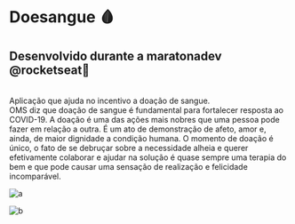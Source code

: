 # Doesangue 🩸
<h2>Desenvolvido durante a maratonadev @rocketseat🚀</h2><br>
Aplicação que ajuda no incentivo a doação de sangue.<br>
OMS diz que doação de sangue é fundamental para fortalecer resposta ao COVID-19.
A doação é uma das ações mais nobres que uma pessoa pode fazer em relação a outra. É um ato de demonstração de afeto, amor e, ainda, de maior dignidade a condição humana.
O momento de doação é único, o fato de se debruçar sobre a necessidade alheia e querer efetivamente colaborar e ajudar na solução é quase sempre uma terapia do bem e que pode
causar uma sensação de realização e felicidade incomparável.

![a](https://user-images.githubusercontent.com/64026100/90312835-2995a380-dede-11ea-880e-0e75286b5798.png)



![b](https://user-images.githubusercontent.com/64026100/90312843-32867500-dede-11ea-927a-cab895038b7e.png)

